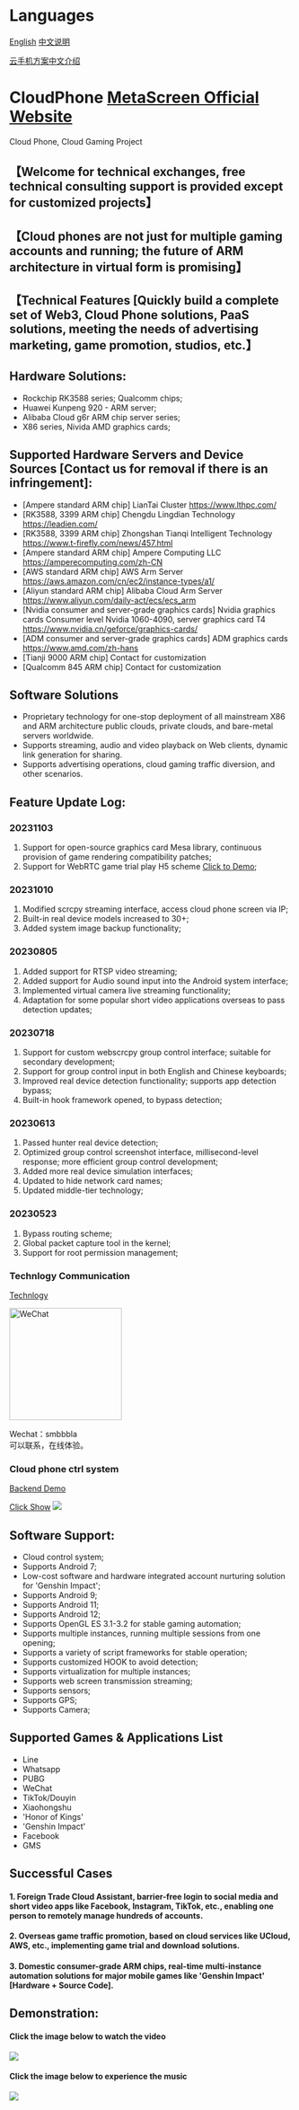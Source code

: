 # Languages
[English](README_en.md)
[中文说明](README.md)

<a href="README_zh.md">云手机方案中文介绍</a>

# CloudPhone <a href="https://metascreen.cn/">MetaScreen Official Website</a>
Cloud Phone, Cloud Gaming Project

## 【Welcome for technical exchanges, free technical consulting support is provided except for customized projects】
## 【Cloud phones are not just for multiple gaming accounts and running; the future of ARM architecture in virtual form is promising】
## 【Technical Features [Quickly build a complete set of Web3, Cloud Phone solutions, PaaS solutions, meeting the needs of advertising marketing, game promotion, studios, etc.】

## Hardware Solutions:
- Rockchip RK3588 series; Qualcomm chips;
- Huawei Kunpeng 920 - ARM server;
- Alibaba Cloud g6r ARM chip server series;
- X86 series, Nivida AMD graphics cards;

## Supported Hardware Servers and Device Sources [Contact us for removal if there is an infringement]:
- [Ampere standard ARM chip] LianTai Cluster https://www.lthpc.com/
- [RK3588, 3399 ARM chip] Chengdu Lingdian Technology https://leadien.com/
- [RK3588, 3399 ARM chip] Zhongshan Tianqi Intelligent Technology https://www.t-firefly.com/news/457.html
- [Ampere standard ARM chip] Ampere Computing LLC https://amperecomputing.com/zh-CN
- [AWS standard ARM chip] AWS Arm Server https://aws.amazon.com/cn/ec2/instance-types/a1/
- [Aliyun standard ARM chip] Alibaba Cloud Arm Server https://www.aliyun.com/daily-act/ecs/ecs_arm 
- [Nvidia consumer and server-grade graphics cards] Nvidia graphics cards Consumer level Nvidia 1060-4090, server graphics card T4 https://www.nvidia.cn/geforce/graphics-cards/
- [ADM consumer and server-grade graphics cards] ADM graphics cards https://www.amd.com/zh-hans
- [Tianji 9000 ARM chip] Contact for customization
- [Qualcomm 845 ARM chip] Contact for customization

## Software Solutions
- Proprietary technology for one-stop deployment of all mainstream X86 and ARM architecture public clouds, private clouds, and bare-metal servers worldwide.
- Supports streaming, audio and video playback on Web clients, dynamic link generation for sharing.
- Supports advertising operations, cloud gaming traffic diversion, and other scenarios.


## Feature Update Log:

### 20231103
1. Support for open-source graphics card Mesa library, continuous provision of game rendering compatibility patches;
2. Support for WebRTC game trial play H5 scheme [Click to Demo](https://github.com/lloves/WebrtcScreen);

### 20231010
1. Modified scrcpy streaming interface, access cloud phone screen via IP;
2. Built-in real device models increased to 30+;
3. Added system image backup functionality;

### 20230805
1. Added support for RTSP video streaming;
2. Added support for Audio sound input into the Android system interface;
3. Implemented virtual camera live streaming functionality;
4. Adaptation for some popular short video applications overseas to pass detection updates;

### 20230718
1. Support for custom webscrcpy group control interface; suitable for secondary development;
2. Support for group control input in both English and Chinese keyboards;
3. Improved real device detection functionality; supports app detection bypass;
4. Built-in hook framework opened, to bypass detection;

### 20230613
1. Passed hunter real device detection;
2. Optimized group control screenshot interface, millisecond-level response; more efficient group control development;
3. Added more real device simulation interfaces;
4. Updated to hide network card names;
5. Updated middle-tier technology;

### 20230523
1. Bypass routing scheme;
2. Global packet capture tool in the kernel;
3. Support for root permission management;


### Technlogy Communication

[Technlogy](https://t.me/hkmetacc)


<img src="https://github-cloud-phone.oss-cn-hangzhou.aliyuncs.com/games/20221020/136.png" width="200" height="200" alt="WeChat" /></br>

Wechat：smbbbla  
可以联系，在线体验。


### Cloud phone ctrl system
<a href="https://github-cloud-phone.oss-cn-hangzhou.aliyuncs.com/web_manager/show-web.mp4">Backend Demo</a>

<a href="https://github-cloud-phone.oss-cn-hangzhou.aliyuncs.com/games/20230307/bandicam%202023-03-07%2009-16-46-651.mp4">Click Show</a>
[![](https://github-cloud-phone.oss-cn-hangzhou.aliyuncs.com/games/20230307/4632.png)](https://github-cloud-phone.oss-cn-hangzhou.aliyuncs.com/games/20230307/bandicam%202023-03-07%2009-16-46-651.mp4)



## Software Support:
- Cloud control system;
- Supports Android 7;
- Low-cost software and hardware integrated account nurturing solution for 'Genshin Impact';
- Supports Android 9;
- Supports Android 11;
- Supports Android 12;
- Supports OpenGL ES 3.1-3.2 for stable gaming automation;
- Supports multiple instances, running multiple sessions from one opening;
- Supports a variety of script frameworks for stable operation;
- Supports customized HOOK to avoid detection;
- Supports virtualization for multiple instances;
- Supports web screen transmission streaming;
- Supports sensors;
- Supports GPS;
- Supports Camera;

## Supported Games & Applications List

- Line
- Whatsapp
- PUBG
- WeChat
- TikTok/Douyin
- Xiaohongshu
- 'Honor of Kings'
- 'Genshin Impact'
- Facebook
- GMS

## Successful Cases

#### 1. Foreign Trade Cloud Assistant, barrier-free login to social media and short video apps like Facebook, Instagram, TikTok, etc., enabling one person to remotely manage hundreds of accounts.

#### 2. Overseas game traffic promotion, based on cloud services like UCloud, AWS, etc., implementing game trial and download solutions.

#### 3. Domestic consumer-grade ARM chips, real-time multi-instance automation solutions for major mobile games like 'Genshin Impact' [Hardware + Source Code].

## Demonstration:

#### Click the image below to watch the video
[![](https://github-cloud-phone.oss-cn-hangzhou.aliyuncs.com/games/20221113/616.png)](https://github-cloud-phone.oss-cn-hangzhou.aliyuncs.com/games/20220928/paasdemo.mp4)


#### Click the image below to experience the music
[![](https://github-cloud-phone.oss-cn-hangzhou.aliyuncs.com/1010.png)](https://share.api.weibo.cn/share/368619740,4816572054505605.html?weibo_id=4816572054505605)



